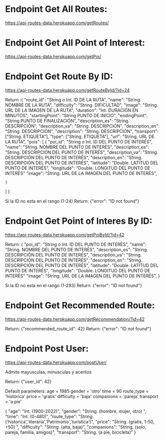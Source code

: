# Endpoint Get All Routes:
https://api-routes-data.herokuapp.com/getRoutes/

# Endpoint Get All Point of Interest:
https://api-routes-data.herokuapp.com/getPoi/

# Endpoint Get Route By ID:
https://api-routes-data.herokuapp.com/getRouteById/?id=24

Return :{
  "route_id": "String o Int. ID DE LA RUTA",
  "name": "String. NOMBRE DE LA RUTA",
  "difficulty": "String. DIFICULTAD",
  "image": "String. URL DE LA IMAGEN DE LA RUTA",
  "duration": "Int. DURACIÓN EN MINUTOS",
  "startingPoint": "String PUNTO DE INICIO",
  "endingPoint": "String PUNTO DE FINALIZACIÓN",
  "description_es": "String. DESCRIPCIÓN",
  "description_va": "String. DESCRIPCIÓN",
  "description_en": "String. DESCRIPCIÓN",
  "description": "String. DESCRIPCIÓN",
  "transport": ["String. ETIQUETA"],
  "type": ["String. ETIQUETA"],
  "url": "String. URL DE LA RUTA",
  "pois": [
    {
      "poi_id": "String o Int. ID DEL PUNTO DE INTERÉS",
      "name": "String. NOMBRE DEL PUNTO DE INTERÉS",
      "description_es": "String. DESCRIPCIÓN DEL PUNTO DE INTERÉS",
      "description_va": "String. DESCRIPCIÓN DEL PUNTO DE INTERÉS",
      "description_en": "String. DESCRIPCIÓN DEL PUNTO DE INTERÉS",
      "latitude": "Double. LATITUD DEL PUNTO DE INTERÉS",
      "longitude": "Double. LONGITUD DEL PUNTO DE INTERÉS"
      "image": "String. URL DE LA IMAGEN DEL PUNTO DE INTERÉS",

    }
  ]
}

Si la ID no esta en el rango (1-24)
Return: {"error": "ID not found"}

# Endpoint Get Point of Interes By ID:
https://api-routes-data.herokuapp.com/getPoiById/?id=42

Return: {
      "poi_id": "String o Int. ID DEL PUNTO DE INTERÉS",
      "name": "String. NOMBRE DEL PUNTO DE INTERÉS",
      "description_es": "String. DESCRIPCIÓN DEL PUNTO DE INTERÉS",
      "description_va": "String. DESCRIPCIÓN DEL PUNTO DE INTERÉS",
      "description_en": "String. DESCRIPCIÓN DEL PUNTO DE INTERÉS",
      "latitude": "Double. LATITUD DEL PUNTO DE INTERÉS",
      "longitude": "Double. LONGITUD DEL PUNTO DE INTERÉS"
      "image": "String. URL DE LA IMAGEN DEL PUNTO DE INTERÉS",
    }

Si la ID no esta en el rango (1-293)
Return: {"error": "ID not found"}

# Endpoint Get Recommended Route:
https://api-routes-data.herokuapp.com/getRecommendation/?id=42

Return: {"recommended_route_id": 42}
Return: {"error": "ID not found"}

# Endpoint Post User:
https://api-routes-data.herokuapp.com/postUser/

Admite mayusculas, minusculas y acentos

Return: {"user_id": 42}

Default parameters:
    age = 1985
    gender = 'otro'
    time = 90
    route_type = 'historica'
    price = 'gratis'
    difficulty = 'baja'
    companions = 'pareja'
    transport = 'a pie'

{
    "age": "Int. (1900-2022)",
    "gender": "String. (hombre, mujer, otro) ",
    "time": "Int. (0-480)",
    "route_type": "String. ('historica','literaria','Patrimonio','turistica')", 
    "price": "String. (gratis, 1-50, +50) ",
    "difficulty": "String. (alta, baja)",
    "companions": "String.  (solo, pareja, familia, amigos)",
    "transport": "String.  (a pie, bicicleta)"
}